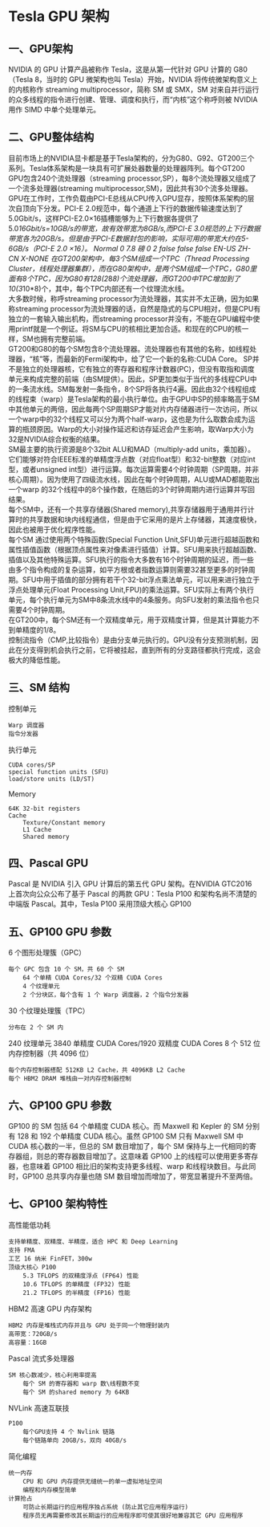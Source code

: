 Tesla GPU 架构
===

一、GPU架构
---

NVIDIA 的 GPU 计算产品被称作 Tesla，这是从第一代针对 GPU 计算的 G80（Tesla 8，当时的 GPU 微架构也叫 Tesla）开始，NVIDIA 将传统微架构意义上的内核称作 streaming multiprocessor，简称 SM 或 SMX，SM 对来自并行运行的众多线程的指令进行创建、管理、调度和执行，而“内核”这个称呼则被 NVIDIA 用作 SIMD 中单个处理单元。<br>

二、GPU整体结构
---

目前市场上的NVIDIA显卡都是基于Tesla架构的，分为G80、G92、GT200三个系列。Tesla体系架构是一块具有可扩展处器数量的处理器阵列。每个GT200 GPU包含240个流处理器（streaming processor,SP），每8个流处理器又组成了一个流多处理器(streaming multiprocessor,SM)，因此共有30个流多处理器。GPU在工作时，工作负载由PCI-E总线从CPU传入GPU显存，按照体系架构的层次自顶向下分发。PCI-E 2.0规范中，每个通道上下行的数据传输速度达到了5.0Gbit/s，这样PCI-E2.0×16插槽能够为上下行数据各提供了5.0*16Gbit/s=10GB/s的带宽，故有效带宽为8GB/s,而PCI-E 3.0规范的上下行数据带宽各为20GB/s。但是由于PCI-E数据封包的影响，实际可用的带宽大约在5-6GB/s（PCI-E 2.0 ×16）。 Normal 0 7.8 磅 0 2 false false false EN-US ZH-CN X-NONE
在GT200架构中，每3个SM组成一个TPC（Thread Processing Cluster，线程处理器集群），而在G80架构中，是两个SM组成一个TPC，G80里面有8个TPC，因为G80有128(2*8*8)个流处理器，而GT200中TPC增加到了10(3*10*8)个，其中，每个TPC内部还有一个纹理流水线。<br>
大多数时候，称呼streaming processor为流处理器，其实并不太正确，因为如果称streaming processor为流处理器的话，自然是隐式的与CPU相对，但是CPU有独立的一套输入输出机构，而streaming processor并没有，不能在GPU编程中使用printf就是一个例证。将SM与CPU的核相比更加合适。和现在的CPU的核一样，SM也拥有完整前端。<br>
GT200和G80的每个SM包含8个流处理器。流处理器也有其他的名称，如线程处理器，“核”等，而最新的Fermi架构中，给了它一个新的名称:CUDA Core。 SP并不是独立的处理器核，它有独立的寄存器和程序计数器(PC)，但没有取指和调度单元来构成完整的前端（由SM提供）。因此，SP更加类似于当代的多线程CPU中的一条流水线。SM每发射一条指令，8个SP将各执行4遍。因此由32个线程组成的线程束（warp）是Tesla架构的最小执行单位。由于GPU中SP的频率略高于SM中其他单元的两倍，因此每两个SP周期SP才能对片内存储器进行一次访问，所以一个warp中的32个线程又可以分为两个half-warp，这也是为什么取数会成为运算的瓶颈原因。Warp的大小对操作延迟和访存延迟会产生影响，取Warp大小为32是NVIDIA综合权衡的结果。<br>
SM最主要的执行资源是8个32bit ALU和MAD（multiply-add units，乘加器）。它们能够对符合IEEE标准的单精度浮点数（对应float型）和32-bit整数（对应int型，或者unsigned int型）进行运算。每次运算需要4个时钟周期（SP周期，并非核心周期）。因为使用了四级流水线，因此在每个时钟周期，ALU或MAD都能取出一个warp 的32个线程中的8个操作数，在随后的3个时钟周期内进行运算并写回结果。<br>
每个SM中，还有一个共享存储器(Shared memory),共享存储器用于通用并行计算时的共享数据和块内线程通信，但是由于它采用的是片上存储器，其速度极快，因此也被用于优化程序性能。<br>
每个SM 通过使用两个特殊函数(Special Function Unit,SFU)单元进行超越函数和属性插值函数（根据顶点属性来对像素进行插值）计算。SFU用来执行超越函数、插值以及其他特殊运算。SFU执行的指令大多数有16个时钟周期的延迟，而一些由多个指令构成的复杂运算，如平方根或者指数运算则需要32甚至更多的时钟周期。SFU中用于插值的部分拥有若干个32-bit浮点乘法单元，可以用来进行独立于浮点处理单元(Float Processing Unit,FPU)的乘法运算。SFU实际上有两个执行单元，每个执行单元为SM中8条流水线中的4条服务。向SFU发射的乘法指令也只需要4个时钟周期。<br>
在GT200中，每个SM还有一个双精度单元，用于双精度计算，但是其计算能力不到单精度的1/8。<br>
控制流指令（CMP,比较指令）是由分支单元执行的。GPU没有分支预测机制，因此在分支得到机会执行之前，它将被挂起，直到所有的分支路径都执行完成，这会极大的降低性能。<br>

三、SM 结构
---

控制单元

    Warp 调度器
    指令分发器

执行单元

    CUDA cores/SP
    special function units (SFU)
    load/store units (LD/ST)

Memory

    64K 32-bit registers
    Cache
        Texture/Constant memory
        L1 Cache
        Shared memory

四、Pascal GPU
---

Pascal 是 NVIDIA 引入 GPU 计算后的第五代 GPU 架构。在NVIDIA GTC2016 上首次向公众公布了基于 Pascal 的两款 GPU：Tesla P100 和架构名尚不清楚的中端版 Pascal。其中，Tesla P100 采用顶级大核心 GP100 <br>

五、GP100 GPU 参数
---

6 个图形处理簇（GPC）

    每个 GPC 包含 10 个 SM，共 60 个 SM
        64 个单精 CUDA Cores/32 个双精 CUDA Cores
        4 个纹理单元
        2 个分块区，每个含有 1 个 Warp 调度器，2 个指令分发器

30 个纹理处理簇（TPC）

    分布在 2 个 SM 内

240 纹理单元
3840 单精度 CUDA Cores/1920 双精度 CUDA Cores
8 个 512 位内存控制器（共 4096 位）

    每个内存控制器搭配 512KB L2 Cache，共 4096KB L2 Cache
    每个 HBM2 DRAM 堆栈由一对内存控制器控制


六、GP100 GPU 参数
---

GP100 的 SM 包括 64 个单精度 CUDA 核心。而 Maxwell 和 Kepler 的 SM 分别有 128 和 192 个单精度 CUDA 核心。虽然 GP100 SM 只有 Maxwell SM 中 CUDA 核心数的一半，但总的 SM 数目增加了，每个 SM 保持与上一代相同的寄存器组，则总的寄存器数目增加了。这意味着 GP100 上的线程可以使用更多寄存器，也意味着 GP100 相比旧的架构支持更多线程、warp 和线程块数目。与此同时，GP100 总共享内存量也随 SM 数目增加而增加了，带宽显著提升不至两倍。<br>

七、GP100 架构特性
---

高性能低功耗

    支持单精度、双精度、半精度，适合 HPC 和 Deep Learning
    支持 FMA
    工艺 16 纳米 FinFET，300w
    顶级大核心 P100
        5.3 TFLOPS 的双精度浮点 (FP64) 性能
        10.6 TFLOPS 的单精度 (FP32) 性能
        21.2 TFLOPS 的半精度 (FP16) 性能 

HBM2 高速 GPU 内存架构

    HBM2 内存是堆栈式内存并且与 GPU 处于同一个物理封装内
    高带宽：720GB/s
    高容量：16GB

Pascal 流式多处理器

    SM 核心数减少，核心利用率提高
        每个 SM 的寄存器和 warp 数\线程数不变
        每个 SM 的shared memory 为 64KB

NVLink 高速互联技

    P100
        每个GPU支持 4 个 Nvlink 链路
        每个链路单向 20GB/s，双向 40GB/s

简化编程

    统一内存
        CPU 和 GPU 内存提供无缝统一的单一虚拟地址空间
        编程和内存模型简单
    计算抢占
        可防止长期运行的应用程序独占系统 (防止其它应用程序运行)
        程序员无再需要修改其长期运行的应用程序即可使其很好地兼容其它 GPU 应用程序


